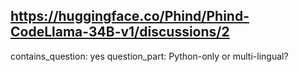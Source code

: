 ## https://huggingface.co/Phind/Phind-CodeLlama-34B-v1/discussions/2

contains_question: yes
question_part: Python-only or multi-lingual?